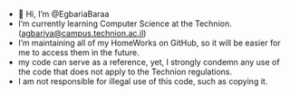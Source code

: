 - 👋 Hi, I’m @EgbariaBaraa
-  I’m currently learning Computer Science at the Technion. (agbariya@campus.technion.ac.il)
-  I’m maintaining all of my HomeWorks on GitHub, so it will be easier for me to access them in the future.
-  my code can serve as a reference, yet, I strongly condemn any use of the code that does not apply to the Technion regulations.
-  I am not responsible for illegal use of this code, such as copying it. 
